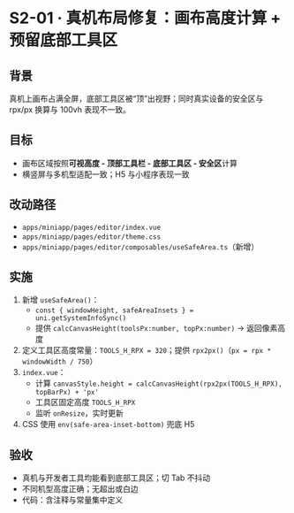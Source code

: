 # S2-01 · 真机布局修复：画布高度计算 + 预留底部工具区

## 背景
真机上画布占满全屏，底部工具区被“顶”出视野；同时真实设备的安全区与 rpx/px 换算与 100vh 表现不一致。

## 目标
- 画布区域按照**可视高度 - 顶部工具栏 - 底部工具区 - 安全区**计算
- 横竖屏与多机型适配一致；H5 与小程序表现一致

## 改动路径
- `apps/miniapp/pages/editor/index.vue`
- `apps/miniapp/pages/editor/theme.css`
- `apps/miniapp/pages/editor/composables/useSafeArea.ts`（新增）

## 实施
1. 新增 `useSafeArea()`：
   - `const { windowHeight, safeAreaInsets } = uni.getSystemInfoSync()`
   - 提供 `calcCanvasHeight(toolsPx:number, topPx:number)` → 返回像素高度
2. 定义工具区高度常量：`TOOLS_H_RPX = 320`；提供 `rpx2px()`（`px = rpx * windowWidth / 750`）
3. `index.vue`：
   - 计算 `canvasStyle.height = calcCanvasHeight(rpx2px(TOOLS_H_RPX), topBarPx) + 'px'`
   - 工具区固定高度 `TOOLS_H_RPX`
   - 监听 `onResize`，实时更新
4. CSS 使用 `env(safe-area-inset-bottom)` 兜底 H5

## 验收
- 真机与开发者工具均能看到底部工具区；切 Tab 不抖动
- 不同机型高度正确；无超出或白边
- 代码：含注释与常量集中定义
